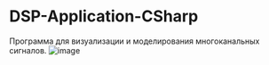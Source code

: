 # DSP-Application-CSharp
Программа для визуализации и моделирования многоканальных сигналов.
![image](https://user-images.githubusercontent.com/84563687/177200082-ed3a1604-a361-4cba-8d8a-07413fbbe171.png)

